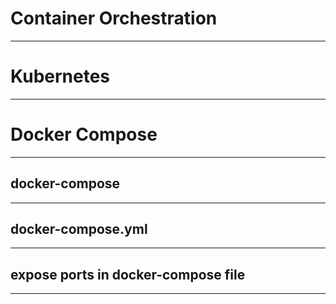# Container Orchestration
---

# Kubernetes
---

# Docker Compose
---

## docker-compose
---

## docker-compose.yml
---

## expose ports in docker-compose file
---
